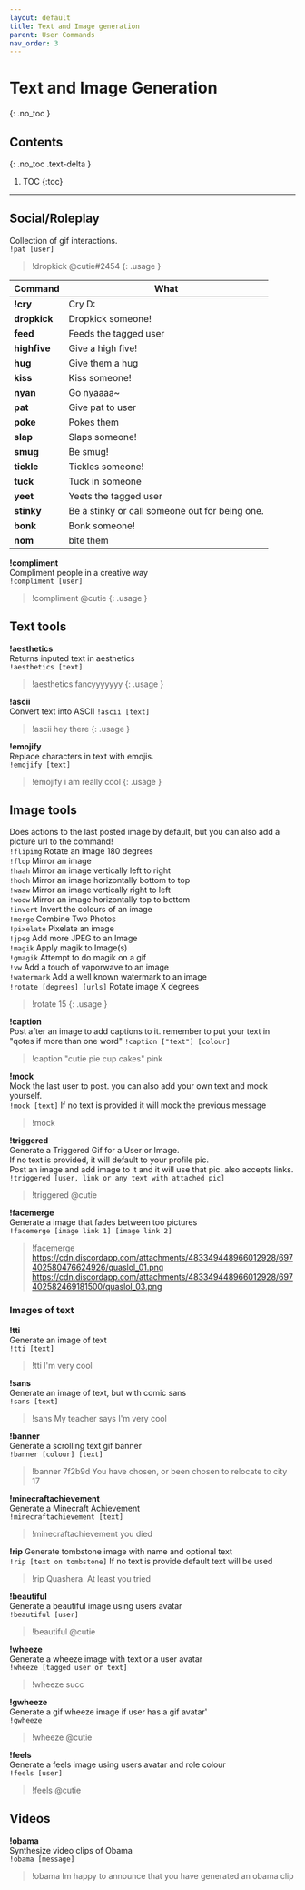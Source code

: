 ```yaml
---
layout: default
title: Text and Image generation
parent: User Commands
nav_order: 3
---
```


# Text and Image Generation
{: .no_toc }

## Contents
{: .no_toc .text-delta }

1. TOC
{:toc}

---
## Social/Roleplay  
Collection of gif interactions.  
`!pat [user]`  
>!dropkick @cutie#2454
{: .usage }

| Command | What |
| ------ | ----------- |
| **!cry** | Cry D:  
| **dropkick** | Dropkick someone!  
| **feed** | Feeds the tagged user  
| **highfive** | Give a high five!  
| **hug** | Give them a hug
| **kiss** | Kiss someone!  
| **nyan**| Go nyaaaa~  
| **pat**| Give pat to user  
| **poke**| Pokes them  
| **slap**| Slaps someone!  
| **smug**| Be smug!  
| **tickle**| Tickles someone! 
| **tuck**| Tuck in someone  
| **yeet**| Yeets the tagged user  
| **stinky**| Be a stinky or call someone out for being one.  
| **bonk**| Bonk someone!  
| **nom**| bite them  


**!compliment**  
Compliment people in a creative way  
`!compliment [user]`  
>!compliment @cutie
{: .usage }

## Text tools

**!aesthetics**  
Returns inputed text in aesthetics  
`!aesthetics [text]`
>!aesthetics fancyyyyyyy
{: .usage }

**!ascii**  
Convert text into ASCII
`!ascii [text]`
>!ascii hey there
{: .usage }

**!emojify**  
Replace characters in text with emojis.  
`!emojify [text]`
>!emojify i am really cool
{: .usage }

## Image tools
Does actions to the last posted image by default, but you can also add a picture url to the command!  
`!flipimg` Rotate an image 180 degrees  
`!flop` Mirror an image  
`!haah` Mirror an image vertically left to right  
`!hooh` Mirror an image horizontally bottom to top  
`!waaw` Mirror an image vertically right to left  
`!woow` Mirror an image horizontally top to bottom  
`!invert` Invert the colours of an image  
`!merge` Combine Two Photos  
`!pixelate` Pixelate an image  
`!jpeg` Add more JPEG to an Image  
`!magik` Apply magik to Image(s)  
`!gmagik` Attempt to do magik on a gif  
`!vw` Add a touch of vaporwave to an image  
`!watermark` Add a well known watermark to an image  
`!rotate [degrees] [urls]` Rotate image X degrees  
>!rotate 15
{: .usage }

**!caption**  
Post after an image to add captions to it. remember to put your text in "qotes if more than one word"
`!caption ["text"] [colour]`
>!caption "cutie pie cup cakes" pink

**!mock**  
Mock the last user to post. you can also add your own text and mock yourself.  
`!mock [text]` If no text is provided it will mock the previous message  
>!mock

**!triggered**  
Generate a Triggered Gif for a User or Image.  
If no text is provided, it will default to your profile pic.  
Post an image and add image to it and it will use that pic. also accepts links.  
`!triggered [user, link or any text with attached pic]`
>!triggered @cutie  

**!facemerge**  
Generate a image that fades between too pictures  
`!facemerge [image link 1] [image link 2]`
>!facemerge https://cdn.discordapp.com/attachments/483349448966012928/697402580476624926/quaslol_01.png https://cdn.discordapp.com/attachments/483349448966012928/697402582469181500/quaslol_03.png

### Images of text

**!tti**  
Generate an image of text  
`!tti [text]`
>!tti I'm very cool

**!sans**  
Generate an image of text, but with comic sans  
`!sans [text]`
>!sans My teacher says I'm very cool

**!banner**  
Generate a scrolling text gif banner  
`!banner [colour] [text]`
>!banner 7f2b9d You have chosen, or been chosen to relocate to city 17

**!minecraftachievement**  
Generate a Minecraft Achievement  
`!minecraftachievement [text]`  
>!minecraftachievement you died


**!rip**
Generate tombstone image with name and optional text  
`!rip [text on tombstone]` If no text is provide default text will be used
>!rip Quashera.  At least you tried

**!beautiful**  
Generate a beautiful image using users avatar  
`!beautiful [user]`
>!beautiful @cutie

**!wheeze**  
Generate a wheeze image with text or a user avatar  
`!wheeze [tagged user or text]`
>!wheeze succ

**!gwheeze**  
Generate a gif wheeze image if user has a gif avatar'  
`!gwheeze`
>!wheeze @cutie

**!feels**  
Generate a feels image using users avatar and role colour  
`!feels [user]`
>!feels @cutie

## Videos

**!obama**  
Synthesize video clips of Obama  
`!obama [message]`
>!obama Im happy to announce that you have generated an obama clip
